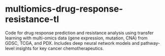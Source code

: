 # multiomics-drug-response-resistance-tl
Code for drug response prediction and resistance analysis using transfer learning with multi-omics data (gene expression, mutation, CNA) from GDSC, TCGA, and PDX. Includes deep neural network models and pathway-level insights for key cancer chemotherapeutics.
